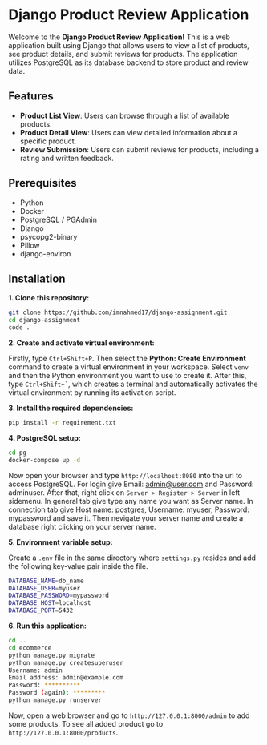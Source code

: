 # Django Product Review Application

Welcome to the **Django Product Review Application!** This is a web application built using Django that allows users to view a list of products, see product details, and submit reviews for products. The application utilizes PostgreSQL as its database backend to store product and review data.

## Features

- **Product List View**: Users can browse through a list of available products.
- **Product Detail View**: Users can view detailed information about a specific product.
- **Review Submission**: Users can submit reviews for products, including a rating and written feedback.

## Prerequisites

- Python 
- Docker
- PostgreSQL / PGAdmin
- Django
- psycopg2-binary
- Pillow
- django-environ

## Installation

**1. Clone this repository:**
```bash
git clone https://github.com/imnahmed17/django-assignment.git
cd django-assignment
code .
```

**2. Create and activate virtual environment:**

Firstly, type `Ctrl+Shift+P`. Then select the **Python: Create Environment** command to create a virtual environment in your workspace. Select `venv` and then the Python environment you want to use to create it. After this, type `` Ctrl+Shift+` ``, which creates a terminal and automatically activates the virtual environment by running its activation script.

**3. Install the required dependencies:**

```bash
pip install -r requirement.txt
```

**4. PostgreSQL setup:**
```bash
cd pg
docker-compose up -d
```
Now open your browser and type `http://localhost:8080` into the url to access PostgreSQL. For login give Email: admin@user.com and Password: adminuser. After that, right click on `Server > Register > Server` in left sidemenu. In general tab give type any name you want as Server name. In connection tab give Host name: postgres, Username: myuser, Password: mypassword and save it. Then nevigate your server name and create a database right clicking on your server name.

**5. Environment variable setup:**

Create a `.env` file in the same directory where `settings.py` resides and add the following key-value pair inside the file.
```bash
DATABASE_NAME=db_name
DATABASE_USER=myuser
DATABASE_PASSWORD=mypassword
DATABASE_HOST=localhost
DATABASE_PORT=5432
```

**6. Run this application:**
```bash
cd ..
cd ecommerce
python manage.py migrate
python manage.py createsuperuser
Username: admin
Email address: admin@example.com
Password: **********
Password (again): *********
python manage.py runserver
```
Now, open a web browser and go to `http://127.0.0.1:8000/admin` to add some products. To see all added product go to `http://127.0.0.1:8000/products`.